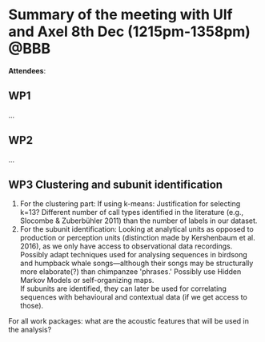 ﻿
# Summary of the meeting with Ulf and Axel 8th Dec (1215pm-1358pm) \@BBB

**Attendees**:  

## WP1
...   

## WP2
...  

## WP3 Clustering and subunit identification
1. For the clustering part: If using k-means: Justification for selecting k=13? Different number of call types identified in the literature (e.g., Slocombe \& Zuberbühler 2011) than the number of labels in our dataset.
2. For the subunit identification: Looking at analytical units as opposed to production or perception units (distinction made by Kershenbaum et al. 2016), as we only have access to observational data recordings. Possibly adapt techniques used for analysing sequences in birdsong and humpback whale songs—although their songs may be structurally more elaborate(?) than chimpanzee 'phrases.' Possibly use Hidden Markov Models or self-organizing maps.  
If subunits are identified, they can later be used for correlating sequences with behavioural and contextual data (if we get access to those).

For all work packages: what are the acoustic features that will be used in the analysis?

